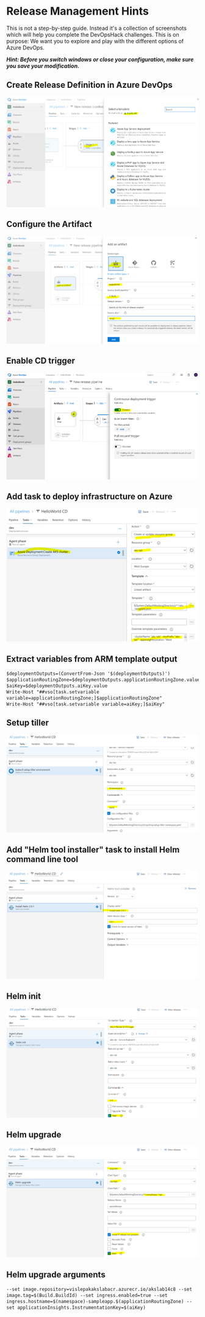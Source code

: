
#  Release Management Hints
This is not a step-by-step guide. Instead it's a collection of screenshots which will help you complete the DevOpsHack challenges.
This is on purpose: We want you to explore and play with the different options of Azure DevOps.

***Hint: Before you switch windows or close your configuration, make sure you save your modification.***

## Create Release Definition in Azure DevOps
![Create Release Definition](/ReleaseManagement/images/dev_stage_create.PNG)

## Configure the Artifact
![Configure the Artifact](/ReleaseManagement/images/specify_artifact.PNG)

## Enable CD trigger
![Enable CD trigger](/ReleaseManagement/images/cd_trigger.PNG)

## Add task to deploy infrastructure on Azure
![Add task to deploy infrastructure on Azure](/ReleaseManagement/images/rg_deployment.PNG)

## Extract variables from ARM template output
```
$deploymentOutputs=(ConvertFrom-Json '$(deploymentOutputs)')
$applicationRoutingZone=$deploymentOutputs.applicationRoutingZone.value
$aiKey=$deploymentOutputs.aiKey.value
Write-Host "##vso[task.setvariable variable=applicationRoutingZone;]$applicationRoutingZone"
Write-Host "##vso[task.setvariable variable=aiKey;]$aiKey"
```

## Setup tiller
![Setup tiller](/ReleaseManagement/images/setup_tiller.PNG)

## Add "Helm tool installer" task to install Helm command line tool
![Install Helm](/ReleaseManagement/images/install_helm.PNG)

## Helm init
![Helm init](/ReleaseManagement/images/helm_init.PNG)

## Helm upgrade
![Helm upgrade](/ReleaseManagement/images/helm_upgrade.PNG)

## Helm upgrade arguments
```
--set image.repository=vislepakakslabacr.azurecr.io/akslab14c8 --set image.tag=$(Build.BuildId) --set ingress.enabled=true --set ingress.hostname=$(namespace)-sampleapp.$(applicationRoutingZone) --set applicationInsights.InstrumentationKey=$(aiKey)
```
